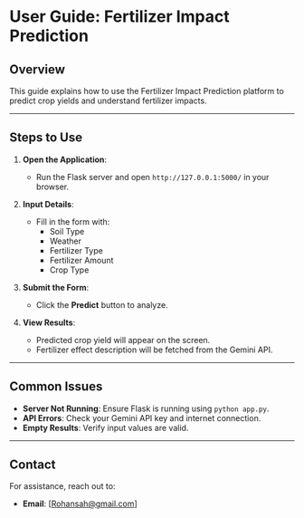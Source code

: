 # User Guide: Fertilizer Impact Prediction

## Overview
This guide explains how to use the Fertilizer Impact Prediction platform to predict crop yields and understand fertilizer impacts.

---

## Steps to Use
1. **Open the Application**:
   - Run the Flask server and open `http://127.0.0.1:5000/` in your browser.

2. **Input Details**:
   - Fill in the form with:
     - Soil Type
     - Weather
     - Fertilizer Type
     - Fertilizer Amount
     - Crop Type

3. **Submit the Form**:
   - Click the **Predict** button to analyze.

4. **View Results**:
   - Predicted crop yield will appear on the screen.
   - Fertilizer effect description will be fetched from the Gemini API.

---

## Common Issues
- **Server Not Running**: Ensure Flask is running using `python app.py`.
- **API Errors**: Check your Gemini API key and internet connection.
- **Empty Results**: Verify input values are valid.

---

## Contact
For assistance, reach out to:
- **Email**: [Rohansah@gmail.com]
